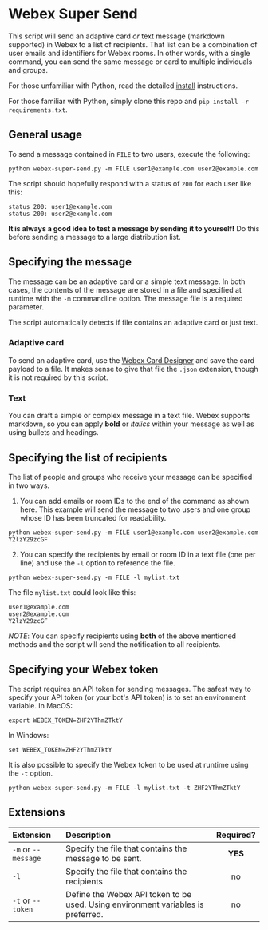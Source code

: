 # Webex Super Send

This script will send an adaptive card *or* text message (markdown supported) in Webex to a list of recipients. That list can be a combination of user emails and identifiers for Webex rooms. In other words, with a single command, you can send the same message or card to multiple individuals and groups.

For those unfamiliar with Python, read the detailed [install](installation.md) instructions.

For those familiar with Python, simply clone this repo and `pip install -r requirements.txt`.

## General usage

To send a message contained in `FILE` to two users, execute the following:

```
python webex-super-send.py -m FILE user1@example.com user2@example.com
```

The script should hopefully respond with a status of `200` for each user like this:

```
status 200: user1@example.com
status 200: user2@example.com
```

**It is always a good idea to test a message by sending it to yourself!** Do this before sending a message to a large distribution list.

## Specifying the message

The message can be an adaptive card or a simple text message. In both cases, the contents of the message are stored in a file and specified at runtime with the `-m` commandline option. The message file is a required parameter.

The script automatically detects if file contains an adaptive card or just text.

### Adaptive card

To send an adaptive card, use the [Webex Card Designer](https://developer-portal-intb.ciscospark.com/buttons-and-cards-designer) and save the card payload to a file. It makes sense to give that file the `.json` extension, though it is not required by this script.

### Text

You can draft a simple or complex message in a text file. Webex supports markdown, so you can apply **bold** or *italics* within your message as well as using bullets and headings.

## Specifying the list of recipients

The list of people and groups who receive your message can be specified in two ways.

1. You can add emails or room IDs to the end of the command as shown here. This example will send the message to two users and one group whose ID has been truncated for readability.

```
python webex-super-send.py -m FILE user1@example.com user2@example.com Y2lzY29zcGF
```

2. You can specify the recipients by email or room ID in a text file (one per line) and use the `-l` option to reference the file.

```
python webex-super-send.py -m FILE -l mylist.txt
```

The file `mylist.txt` could look like this:

```
user1@example.com
user2@example.com
Y2lzY29zcGF
```

_NOTE_: You can specify recipients using **both** of the above mentioned methods and the script will send the notification to all recipients.

## Specifying your Webex token

The script requires an API token for sending messages. The safest way to specify your API token (or your bot's API token) is to set an environment variable. In MacOS:

```
export WEBEX_TOKEN=ZHF2YThmZTktY
```

In Windows:

```
set WEBEX_TOKEN=ZHF2YThmZTktY
```

It is also possible to specify the Webex token to be used at runtime using the `-t` option.

```
python webex-super-send.py -m FILE -l mylist.txt -t ZHF2YThmZTktY
```

## Extensions

| Extension | Description | Required? |
| :----- | :----- | :-----: |
| `-m` or `--message` | Specify the file that contains the message to be sent. | **YES** |
| `-l` | Specify the file that contains the recipients | no |
| `-t` or `--token` | Define the Webex API token to be used. Using environment variables is preferred. | no |
